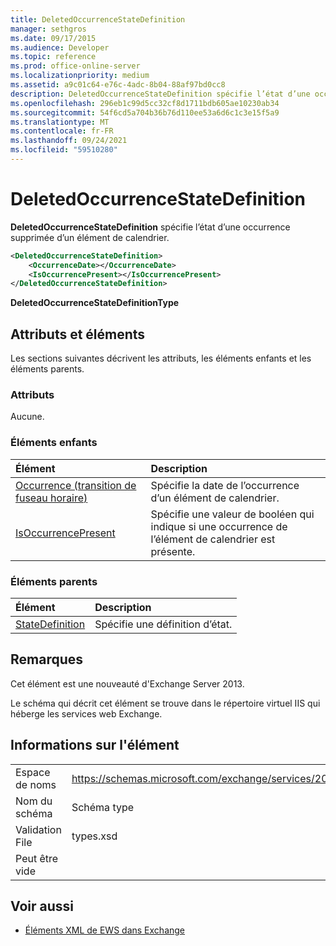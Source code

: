 ```yaml
---
title: DeletedOccurrenceStateDefinition
manager: sethgros
ms.date: 09/17/2015
ms.audience: Developer
ms.topic: reference
ms.prod: office-online-server
ms.localizationpriority: medium
ms.assetid: a9c01c64-e76c-4adc-8b04-88af97bd0cc8
description: DeletedOccurrenceStateDefinition spécifie l’état d’une occurrence supprimée d’un élément de calendrier.
ms.openlocfilehash: 296eb1c99d5cc32cf8d1711bdb605ae10230ab34
ms.sourcegitcommit: 54f6cd5a704b36b76d110ee53a6d6c1c3e15f5a9
ms.translationtype: MT
ms.contentlocale: fr-FR
ms.lasthandoff: 09/24/2021
ms.locfileid: "59510280"
---
```

# <a name="deletedoccurrencestatedefinition"></a>DeletedOccurrenceStateDefinition

**DeletedOccurrenceStateDefinition** spécifie l’état d’une occurrence supprimée d’un élément de calendrier. 
  
```XML
<DeletedOccurrenceStateDefinition>
    <OccurrenceDate></OccurrenceDate>
    <IsOccurrencePresent></IsOccurrencePresent>
</DeletedOccurrenceStateDefinition>
```

 **DeletedOccurrenceStateDefinitionType**
## <a name="attributes-and-elements"></a>Attributs et éléments

Les sections suivantes décrivent les attributs, les éléments enfants et les éléments parents.
  
### <a name="attributes"></a>Attributs

Aucune.
  
### <a name="child-elements"></a>Éléments enfants

|**Élément**|**Description**|
|:-----|:-----|
|[Occurrence (transition de fuseau horaire)](occurrence-time-zone-transition.md) <br/> |Spécifie la date de l’occurrence d’un élément de calendrier.  <br/> |
|[IsOccurrencePresent](isoccurrencepresent.md) <br/> |Spécifie une valeur de booléen qui indique si une occurrence de l’élément de calendrier est présente.  <br/> |
   
### <a name="parent-elements"></a>Éléments parents

|**Élément**|**Description**|
|:-----|:-----|
|[StateDefinition](statedefinition.md) <br/> |Spécifie une définition d’état.  <br/> |
   
## <a name="remarks"></a>Remarques

Cet élément est une nouveauté d'Exchange Server 2013.
  
Le schéma qui décrit cet élément se trouve dans le répertoire virtuel IIS qui héberge les services web Exchange.
  
## <a name="element-information"></a>Informations sur l'élément

|||
|:-----|:-----|
|Espace de noms  <br/> |https://schemas.microsoft.com/exchange/services/2006/types  <br/> |
|Nom du schéma  <br/> |Schéma type  <br/> |
|Validation File  <br/> |types.xsd  <br/> |
|Peut être vide  <br/> ||
   
## <a name="see-also"></a>Voir aussi

- [Éléments XML de EWS dans Exchange](ews-xml-elements-in-exchange.md)


